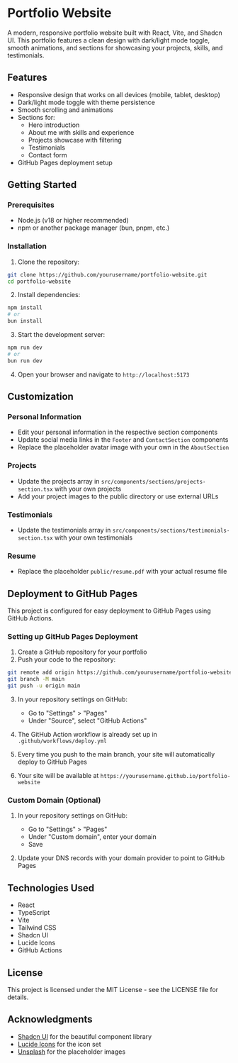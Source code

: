 # Portfolio Website

A modern, responsive portfolio website built with React, Vite, and Shadcn UI. This portfolio features a clean design with dark/light mode toggle, smooth animations, and sections for showcasing your projects, skills, and testimonials.

## Features

- Responsive design that works on all devices (mobile, tablet, desktop)
- Dark/light mode toggle with theme persistence
- Smooth scrolling and animations
- Sections for:
  - Hero introduction
  - About me with skills and experience
  - Projects showcase with filtering
  - Testimonials
  - Contact form
- GitHub Pages deployment setup

## Getting Started

### Prerequisites

- Node.js (v18 or higher recommended)
- npm or another package manager (bun, pnpm, etc.)

### Installation

1. Clone the repository:
```bash
git clone https://github.com/yourusername/portfolio-website.git
cd portfolio-website
```

2. Install dependencies:
```bash
npm install
# or
bun install
```

3. Start the development server:
```bash
npm run dev
# or
bun run dev
```

4. Open your browser and navigate to `http://localhost:5173`

## Customization

### Personal Information

- Edit your personal information in the respective section components
- Update social media links in the `Footer` and `ContactSection` components
- Replace the placeholder avatar image with your own in the `AboutSection`

### Projects

- Update the projects array in `src/components/sections/projects-section.tsx` with your own projects
- Add your project images to the public directory or use external URLs

### Testimonials

- Update the testimonials array in `src/components/sections/testimonials-section.tsx` with your own testimonials

### Resume

- Replace the placeholder `public/resume.pdf` with your actual resume file

## Deployment to GitHub Pages

This project is configured for easy deployment to GitHub Pages using GitHub Actions.

### Setting up GitHub Pages Deployment

1. Create a GitHub repository for your portfolio
2. Push your code to the repository:
```bash
git remote add origin https://github.com/yourusername/portfolio-website.git
git branch -M main
git push -u origin main
```

3. In your repository settings on GitHub:
   - Go to "Settings" > "Pages"
   - Under "Source", select "GitHub Actions"

4. The GitHub Action workflow is already set up in `.github/workflows/deploy.yml`

5. Every time you push to the main branch, your site will automatically deploy to GitHub Pages

6. Your site will be available at `https://yourusername.github.io/portfolio-website`

### Custom Domain (Optional)

1. In your repository settings on GitHub:
   - Go to "Settings" > "Pages"
   - Under "Custom domain", enter your domain
   - Save

2. Update your DNS records with your domain provider to point to GitHub Pages

## Technologies Used

- React
- TypeScript
- Vite
- Tailwind CSS
- Shadcn UI
- Lucide Icons
- GitHub Actions

## License

This project is licensed under the MIT License - see the LICENSE file for details.

## Acknowledgments

- [Shadcn UI](https://ui.shadcn.com/) for the beautiful component library
- [Lucide Icons](https://lucide.dev/) for the icon set
- [Unsplash](https://unsplash.com/) for the placeholder images
